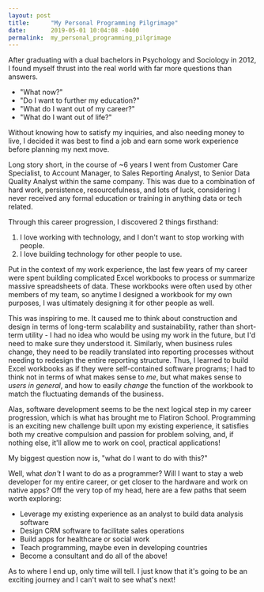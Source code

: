 ```yaml
---
layout: post
title:      "My Personal Programming Pilgrimage"
date:       2019-05-01 10:04:08 -0400
permalink:  my_personal_programming_pilgrimage
---
```


After graduating with a dual bachelors in Psychology and Sociology in 2012, I found myself thrust into the real world with far more questions than answers.

* "What now?"
* "Do I want to further my education?"
* "What do I want out of my career?"
* "What do I want out of life?"

Without knowing how to satisfy my inquiries, and also needing money to live, I decided it was best to find a job and earn some work experience before planning my next move.

Long story short, in the course of ~6 years I went from Customer Care Specialist, to Account Manager, to Sales Reporting Analyst, to Senior Data Quality Analyst within the same company. This was due to a combination of hard work, persistence, resourcefulness, and lots of luck, considering I never received any formal education or training in anything data or tech related. 

Through this career progression, I discovered 2 things firsthand:

1) I love working with technology, and I don't want to stop working with people.
2) I love building technology for other people to use.

Put in the context of my work experience, the last few years of my career were spent building complicated Excel workbooks to process or summarize massive spreadsheets of data. These workbooks were often used by other members of my team, so anytime I designed a workbook for my own purposes, I was ultimately designing it for other people as well.

This was inspiring to me. It caused me to think about construction and design in terms of long-term scalability and sustainability, rather than short-term utility - I had no idea who would be using my work in the future, but I'd need to make sure they understood it. Similarly, when business rules change, they need to be readily translated into reporting processes without needing to redesign the entire reporting structure. Thus, I learned to build Excel workbooks as if they were self-contained software programs; I had to think not in terms of what makes sense to *me*, but what makes sense to *users in general*, and how to easily *change* the function of the workbook to match the fluctuating demands of the business. 

Alas, software development seems to be the next logical step in my career progression, which is what has brought me to Flatiron School. Programming is an exciting new challenge built upon my existing experience, it satisfies both my creative compulsion and passion for problem solving, and, if nothing else, it'll allow me to work on cool, practical applications!

My biggest question now is, "what do I want to do with this?"

Well, what *don't* I want to do as a programmer? Will I want to stay a web developer for my entire career, or get closer to the hardware and work on native apps? Off the very top of my head, here are a few paths that seem worth exploring:

- Leverage my existing experience as an analyst to build data analysis software
- Design CRM software to facilitate sales operations
- Build apps for healthcare or social work
- Teach programming, maybe even in developing countries
- Become a consultant and do all of the above!

As to where I end up, only time will tell. I just know that it's going to be an exciting journey and I can't wait to see what's next!
